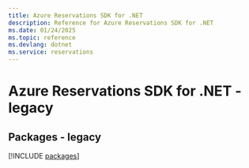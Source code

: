 ```yaml
---
title: Azure Reservations SDK for .NET
description: Reference for Azure Reservations SDK for .NET
ms.date: 01/24/2025
ms.topic: reference
ms.devlang: dotnet
ms.service: reservations
---
```

# Azure Reservations SDK for .NET - legacy
## Packages - legacy
[!INCLUDE [packages](reservations-index.md)]
